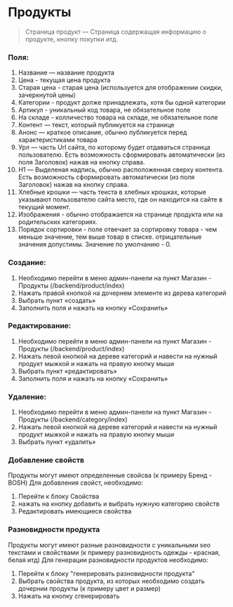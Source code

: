 # Продукты

> Страница продукт — Страница содержащая информацию о продукте, кнопку покупки итд.


### Поля:

1. Название — название продукта
2. Цена - текущая цена продукта
3. Старая цена - старая цена (используется для отображении скидки, зачеркнутой цены)
4. Категории - продукт долже принадлежать, хотя бы одной категории
5. Артикул - уникальный код товара, не обязательное поле
6. На складе - колличество товара на складе, не обязательное поле
7. Контент — текст, который публикуется на странице
8. Анонс — краткое описание, обычно публикуется перед характеристиками товара
9. Урл — часть Url сайта, по которому будет отдаваться страница пользователю. Есть возможность сформировать автоматически (из поля Заголовок) нажав на кнопку справа.
10. H1 — Выделеная надпись, обычно расположенная сверху контента.  Есть возможность сформировать автоматически (из поля Заголовок) нажав на кнопку справа.
11. Хлебные крошки — часть текста в хлебных крошках, которые указывают пользователю сайта место, где он находится на сайте в текущий момент.
12. Изображения - обычно отображается на странице продукта или на родительских категориях.
13. Порядок сортировки - поле отвечает за сортировку товара - чем меньше значение, тем выше товар в списке. отрицательные значения допустимы. Значение по умолчанию - 0.


### Создание:

1. Необходимо перейти в меню админ-панели на пункт Магазин - Продукты (/backend/product/index)
2. Нажать правой кнопкой на дочернем элементе из дерева категорий
3. Выбрать пункт «создать»
4. Заполнить поля и нажать на кнопку «Сохранить»

### Редактирование:

1. Необходимо перейти в меню админ-панели на пункт Магазин - Продукты (/backend/product/index)
2. Нажать левой кнопкой на дереве категорий и навести на нужный продукт мыжкой и нажать на правую кнопку мыши
3. Выбрать пункт «редактировать»
4. Заполнить поля и нажать на кнопку «Сохранить»

### Удаление:

1. Необходимо перейти в меню админ-панели на пункт Магазин - Продукты (/backend/category/index)
2. Нажать левой кнопкой на дереве категорий и навести на нужный продукт мыжкой и нажать на правую кнопку мыши
3. Выбрать пункт «удалить»

### Добавление свойств

Продукты могут имеют определенные свойсва (к примеру Бренд - BOSH)
Для добавления свойст, необходимо:

1. Перейти к блоку Свойства
2. нажать на кнопку добавить и выбрать нужную категорию свойств
3. Редактировать имеющиеся свойства


### Разновидности продукта

Продукты могут имеют разные разновидности с уникальными seo текстами и свойствами (к примеру разновидность одежды - красная, белая итд)
Для генерации разновидности продуктов необходимо:

1. Перейти к блоку "генерировать разновидности продукта"
2. Выбрать свойства продукта, из которых необходимо создать дочернии продукты (к примеру цвет и размер)
3. Нажать на кнопку сгенерировать
